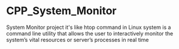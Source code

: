 # CPP_System_Monitor
System Monitor project it's like htop command in Linux system is a command line utility that allows the user to interactively monitor the system’s vital resources or server’s processes in real time
